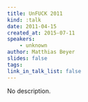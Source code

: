 ```yaml
---
title: UnFUCK 2011
kind: :talk
date: 2011-04-15
created_at: 2015-07-11
speakers:
    - unknown
author: Matthias Beyer
slides: false
tags:
link_in_talk_list: false
---
```


No description.
